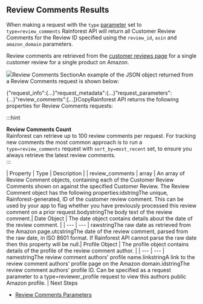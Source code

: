 Review Comments Results
-----------------------

When making a request with the `type` [parameter](/docs/product-data-api/parameters/review-comments) set to `type=review_comments` Rainforest API will return all Customer Review Comments for the Review ID specified using the `review_id`, `asin` and `amazon_domain` parameters.

Review comments are retrieved from the [customer reviews page](https://www.amazon.com/product-reviews/B073JYC4XM) for a single customer review for a single product on Amazon.

![](https://apiimages.imgix.net/rainforestapi/images/png/docs/review_comments.png?auto=format&ixlib=react-9.5.1-beta.1&w=600)Review Comments SectionAn example of the JSON object returned from a Review Comments request is shown below:

{"request\_info":{...}"request\_metadata":{...}"request\_parameters":{...}"review\_comments":[...]}CopyRainforest API returns the following properties for Review Comments requests:

  
:::hint



**Review Comments Count**  
Rainforest can retrieve up to 100 review comments per request. For tracking new comments the most common approach is to run a `type=review_comments` request with `sort_by=most_recent` set, to ensure you always retrieve the latest review comments.  
:::

| Property | Type | Description |
| review\_comments | array | An array of Review Comment objects, containing each of the Customer Review Comments shown on against the specified Customer Review. The Review Comment object has the following properties:idstringThe unique, Rainforest-generated, ID of the customer review comment. This can be used by your app to flag whether you have previously processed this review comment on a prior request.bodystringThe body text of the review comment.| Date Object | The date object contains details about the date of the review comment. |
| --- | --- |
rawstringThe raw date as retrieved from the Amazon page.utcstringThe date of the review comment, parsed from the raw date, in ISO 8601 format. If Rainforest API cannot parse the raw date then this property will be null.| Profile Object | The profile object contains details of the profile of the review comment author. |
| --- | --- |
namestringThe review comment authors' profile name.linkstringA link to the review comment authors' profile page on the Amazon domain.idstringThe review comment authors' profile ID. Can be specified as a request parameter to a type=reviewer\_profile request to view this authors public Amazon profile. |
Next Steps

* [Review Comments Parameters](/docs/product-data-api/parameters/review-comments)
